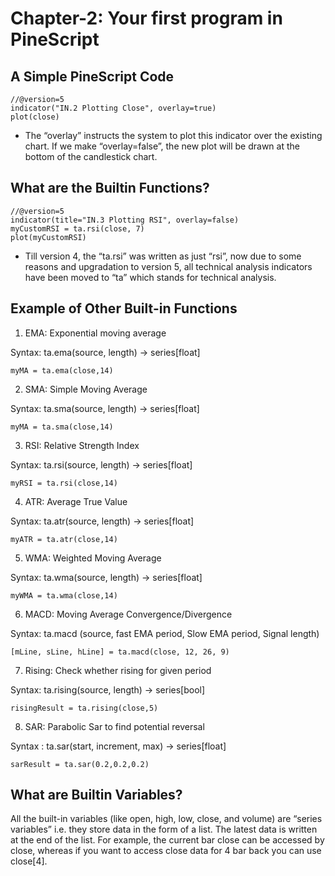 # Chapter-2: Your first program in PineScript

## A Simple PineScript Code

```
//@version=5
indicator("IN.2 Plotting Close", overlay=true)
plot(close)
```

- The “overlay” instructs the system to plot this indicator over the existing chart. If we make “overlay=false”, the new plot will be drawn at the bottom of the candlestick chart.

## What are the Builtin Functions?

```
//@version=5
indicator(title="IN.3 Plotting RSI", overlay=false)
myCustomRSI = ta.rsi(close, 7)
plot(myCustomRSI)
```

- Till version 4, the “ta.rsi” was written as just “rsi”, now due to some reasons and upgradation to version 5, all technical analysis indicators have been moved to “ta” which stands for technical analysis.

## Example of Other Built-in Functions

1. EMA: Exponential moving average

Syntax: ta.ema(source, length) -> series[float]
```
myMA = ta.ema(close,14)
```

2. SMA: Simple Moving Average

Syntax: ta.sma(source, length) -> series[float]
```
myMA = ta.sma(close,14)
```

3. RSI: Relative Strength Index

Syntax: ta.rsi(source, length) -> series[float]
```
myRSI = ta.rsi(close,14)
```

4. ATR: Average True Value

Syntax: ta.atr(source, length) -> series[float]
```
myATR = ta.atr(close,14)
```

5. WMA: Weighted Moving Average

Syntax: ta.wma(source, length) -> series[float]
```
myWMA = ta.wma(close,14)
```

6. MACD: Moving Average Convergence/Divergence

Syntax: ta.macd (source, fast EMA period, Slow EMA period, Signal length)
```
[mLine, sLine, hLine] = ta.macd(close, 12, 26, 9)
```

7. Rising: Check whether rising for given period

Syntax: ta.rising(source, length) -> series[bool]
```
risingResult = ta.rising(close,5)
```

8. SAR: Parabolic Sar to find potential reversal

Syntax : ta.sar(start, increment, max) -> series[float]
```
sarResult = ta.sar(0.2,0.2,0.2)
```

## What are Builtin Variables?

All the built-in variables (like open, high, low, close, and volume) are “series variables” i.e. they store data in the form of a list. The latest data is written at the end of the list. For example, the current bar close can be accessed by close, whereas if you want to access close data for 4 bar back you can use close[4].
